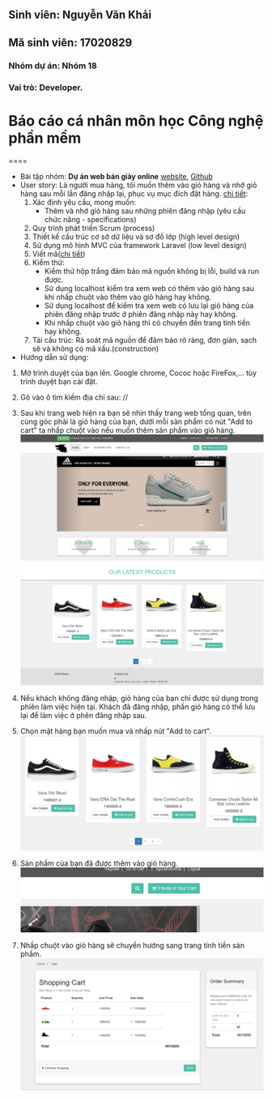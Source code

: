 ## Sinh viên: Nguyễn Văn Khải
## Mã sinh viên: 17020829
### Nhóm dự án: Nhóm 18
### Vai trò: Developer.

# Báo cáo cá nhân môn học Công nghệ phần mềm
====
* Bài tập nhóm: **Dự án web bán giày online** [website](), [Github](https://github.com/KhacNgoc/INT2208-7-2019)
* User story: Là người mua hàng, tôi muốn thêm vào giỏ hàng và nhớ giỏ hàng sau mỗi lần đăng nhập lại, phục vụ mục đích đặt hàng.
	[chi tiết]():
	1) Xác định yêu cầu, mong muốn: 
		- Thêm và nhớ giỏ hàng sau những phiên đăng nhập (yêu cầu chức năng - specifications)
	2) Quy trình phát triển Scrum (process)
	3) Thiết kế cấu trúc cơ sở dữ liệu và sơ đồ lớp (high level design)
	4) Sử dụng mô hình MVC của framework Laravel (low level design)
	5) Viết mã([chi tiết]())
	6) Kiểm thử:
		- Kiểm thử hộp trắng đảm bảo mã nguồn không bị lỗi, build và run được.
		- Sử dụng localhost kiểm tra xem web có thêm vào giỏ hàng sau khi nhấp chuột vào thêm vào giỏ hàng hay không.
		- Sử dụng localhost để kiểm tra xem web có lưu lại giỏ hàng của phiên đăng nhập trước ở phiên đăng nhập này hay không.
		- Khi nhấp chuột vào giỏ hàng thì có chuyển đến trang tính tiền hay không. 
	7) Tái cấu trúc: Rà soát mã nguồn để đảm bảo rõ ràng, đơn giản, sạch sẽ và không có mã xấu.(construction)
* Hướng dẫn sử dụng:
1. Mở trình duyệt của bạn lên. Google chrome, Cococ hoặc FireFox,... tùy trình duyệt bạn cài đặt.

2. Gõ vào ô tìm kiếm địa chỉ sau: //

3. Sau khi trang web hiện ra bạn sẽ nhìn thấy trang web tổng quan, trên cùng góc phải là giỏ hàng của bạn, dưới mỗi sản phẩm có nút "Add to cart" ta nhấp chuột vào nếu muốn thêm sản phẩm vào giỏ hàng.
![home](home.png)
4. Nếu khách không đăng nhập, giỏ hàng của bạn chỉ được sử dụng trong phiên làm việc hiện tại. Khách đã đăng nhập, phần giỏ hàng có thể lưu lại để làm việc ở phên đăng nhập sau.
5. Chọn mặt hàng bạn muốn mua và nhấp nút "Add to cart".
![add](addtocadd.PNG)
6. Sản phẩm của bạn đã được thêm vào giỏ hàng.
![cart](cart.PNG)
7. Nhấp chuột vào giỏ hàng sẽ chuyển hướng sang trang tính tiền sản phẩm.
![total](total.PNG)
